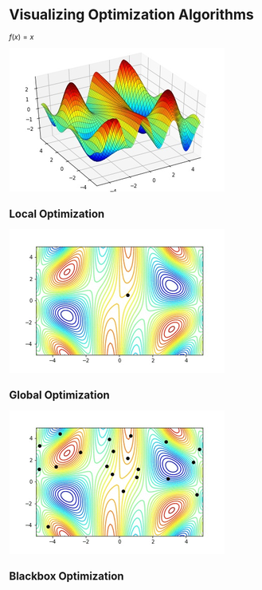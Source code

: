 # Visualizing Optimization Algorithms

$f(x)=x$

![Venkataraman](https://github.com/ddfabbro/optimization/blob/master/cost_functions/3dplot.jpg)

## Local Optimization

![Gradient Descent](https://github.com/ddfabbro/optimization/blob/master/gradient_descent/descent.gif)

## Global Optimization

![Genetic Algorithm](https://github.com/ddfabbro/optimization/blob/master/genetic_algorithm/evolution.gif)

## Blackbox Optimization
